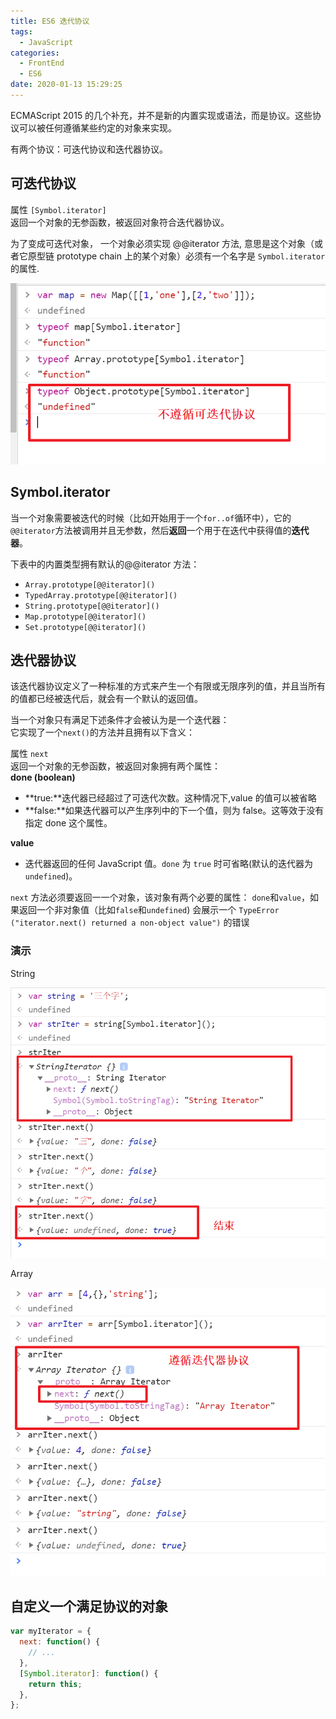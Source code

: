 ```yaml
---
title: ES6 迭代协议
tags:
  - JavaScript
categories:
  - FrontEnd
  - ES6
date: 2020-01-13 15:29:25
---
```


ECMAScript 2015 的几个补充，并不是新的内置实现或语法，而是协议。这些协议可以被任何遵循某些约定的对象来实现。

有两个协议：可迭代协议和迭代器协议。

## 可迭代协议

属性 `[Symbol.iterator]`  
返回一个对象的无参函数，被返回对象符合迭代器协议。

为了变成可迭代对象， 一个对象必须实现 @@iterator 方法, 意思是这个对象（或者它原型链 prototype chain 上的某个对象）必须有一个名字是 `Symbol.iterator` 的属性.

![迭代协议](./ES6-迭代协议/迭代协议.png)

## Symbol.iterator

当一个对象需要被迭代的时候（比如开始用于一个`for..of`循环中），它的`@@iterator`方法被调用并且无参数，然后**返回**一个用于在迭代中获得值的**迭代器**。

下表中的内置类型拥有默认的@@iterator 方法：

- `Array.prototype[@@iterator]()`
- `TypedArray.prototype[@@iterator]()`
- `String.prototype[@@iterator]()`
- `Map.prototype[@@iterator]()`
- `Set.prototype[@@iterator]()`

## 迭代器协议

该迭代器协议定义了一种标准的方式来产生一个有限或无限序列的值，并且当所有的值都已经被迭代后，就会有一个默认的返回值。

当一个对象只有满足下述条件才会被认为是一个迭代器：  
它实现了一个`next()`的方法并且拥有以下含义：

属性 `next`  
返回一个对象的无参函数，被返回对象拥有两个属性：  
**done (boolean)**

- **true:**迭代器已经超过了可迭代次数。这种情况下,value 的值可以被省略
- **false:**如果迭代器可以产生序列中的下一个值，则为 false。这等效于没有指定 done 这个属性。

**value**

- 迭代器返回的任何 JavaScript 值。`done` 为 `true` 时可省略(默认的迭代器为`undefined`)。

`next` 方法必须要返回一一个对象，该对象有两个必要的属性： `done`和`value`，如果返回一个非对象值（比如`false`和`undefined`) 会展示一个 `TypeError ("iterator.next() returned a non-object value")` 的错误

### 演示

String

![String](./ES6-迭代协议/strIter.png)

Array

![Array](./ES6-迭代协议/arrIter.png)

## 自定义一个满足协议的对象

```javascript
var myIterator = {
  next: function() {
    // ...
  },
  [Symbol.iterator]: function() {
    return this;
  },
};
```
